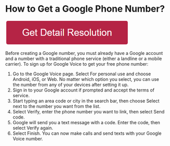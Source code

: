 # How to Get a Google Phone Number?

[![how to get a google phone number](redd.png)](https://github.com/coreencode/how.to.get.a.google.phone.number)


Before creating a Google number, you must already have a Google account and a number with a traditional phone service (either a landline or a mobile carrier). To sign up for Google Voice to get your free phone number:

1. Go to the Google Voice page. Select For personal use and choose Android, iOS, or Web. No matter which option you select, you can use the number from any of your devices after setting it up.
2. Sign in to your Google account if prompted and accept the terms of service.
3. Start typing an area code or city in the search bar, then choose Select next to the number you want from the list.
4. Select Verify, enter the phone number you want to link, then select Send code.
5. Google will send you a text message with a code. Enter the code, then select Verify again.
6. Select Finish. You can now make calls and send texts with your Google Voice number.

